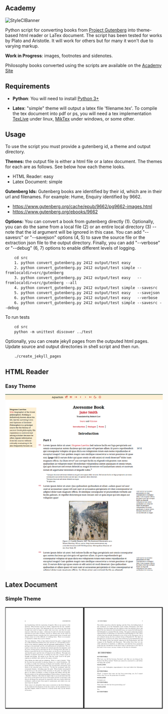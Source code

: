 ## Academy

![StyleCIBanner](https://github.styleci.io/repos/558952677/shield)

Python script for converting books from [Project Gutenberg](https://www.gutenberg.org) into theme-based html reader or LaTex document. The script has been tested for works by Plato and Aristotle. It will work for others but for many it won't due to varying markup.

**Work in Progress**: images, footnotes and sidenotes.

Philosophy books converted using the scripts are available on the [Academy Site](https://insomnicles.github.io/academy)

## Requirements

* **Python**: You will need to install [Python 3+](https://www.python.org/)

* **Latex**: "simple" theme will output a latex file 'filename.tex'. To compile the tex document into pdf or ps, you will need a tex implementation [TexLive](https://texlive.org/) under linux,  [MikTex](https://miktex.org/) under windows, or some other.

## Usage

To use the script you must provide a gutenberg id, a theme and output directory. 

**Themes:** the output file is either a html file or a latex document. The themes for each are as follows. See below how each theme looks.
- HTML Reader: easy
- Latex Document: simple

**Gutenberg Ids:** Gutenberg books are identified by their id, which are in their url and filenames. For example: Hume, Enquiry identified by 9662.

* https://www.gutenberg.org/cache/epub/9662/pg9662-images.html
* https://www.gutenberg.org/ebooks/9662

**Options:** You can convert a book from gutenberg directly (1). Optionally, you can do the same from a local file (2) or an entire local directory (3) -- note that the id argument will be ignored in this case. You can add "--savesrc" or "--savejson" options (4, 5) to save the source file or the extraction json file to the output directory. Finally, you can add "--verbose" or "--debug" (6, 7) options to enable different levels of logging.
```
    cd src
    1. python convert_gutenberg.py 2412 output/test easy
    2. python convert_gutenberg.py 2412 output/test simple --fromlocaldir=src/gutenberg
    3. python convert_gutenberg.py 2412 output/test easy   --fromlocaldir=src/gutenberg --all
    4. python convert_gutenberg.py 2412 output/test simple --savesrc
    5. python convert_gutenberg.py 2412 output/test easy   --savejson
    6. python convert_gutenberg.py 2412 output/test easy   --verbose
    6. python convert_gutenberg.py 2412 output/test simple --savesrc --debug
```

To run tests 

```
    cd src
    python -m unittest discover ../test
```

Optionally, you can create jekyll pages from the outputed html pages. Update source and output directories in shell script and then run.
```
    ./create_jekyll_pages
```

## HTML Reader

### Easy Theme

![Html Reader](images/theme-html-easy.png)

## Latex Document 

### Simple Theme

![Latex Document](images/theme-tex-simple.png)

